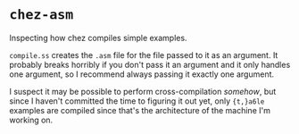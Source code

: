 # `chez-asm`

Inspecting how chez compiles simple examples.

`compile.ss` creates the `.asm` file for the file passed to it as an
argument. It probably breaks horribly if you don't pass it an argument
and it only handles one argument, so I recommend always passing it
exactly one argument.

I suspect it may be possible to perform cross-compilation *somehow*,
but since I haven't committed the time to figuring it out yet, only
`{t,}a6le` examples are compiled since that's the architecture of the
machine I'm working on.
